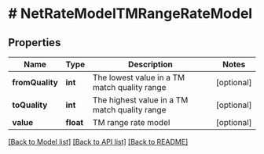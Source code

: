 # # NetRateModelTMRangeRateModel

## Properties

Name | Type | Description | Notes
------------ | ------------- | ------------- | -------------
**fromQuality** | **int** | The lowest value in a TM match quality range | [optional]
**toQuality** | **int** | The highest value in a TM match quality range | [optional]
**value** | **float** | TM range rate model | [optional]

[[Back to Model list]](../../README.md#models) [[Back to API list]](../../README.md#endpoints) [[Back to README]](../../README.md)
